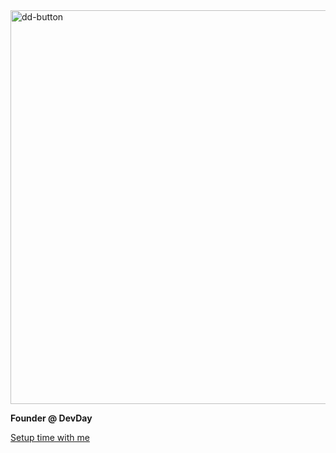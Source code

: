 
<img width="630" height="630" alt="dd-button" src="https://github.com/user-attachments/assets/61a6f566-10eb-4066-91df-65e7a28d4b1b" />

**Founder @ DevDay**

[Setup time with me](https://cal.com/beth-glenfield/30min?duration=25)
